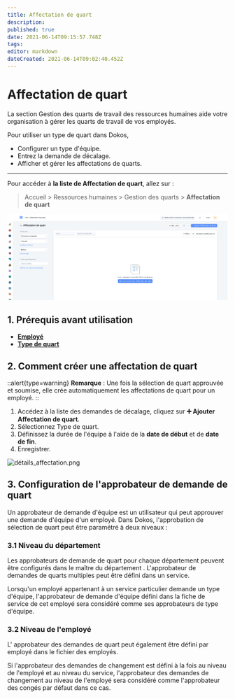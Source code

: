 ```yaml
---
title: Affectation de quart
description: 
published: true
date: 2021-06-14T09:15:57.748Z
tags: 
editor: markdown
dateCreated: 2021-06-14T09:02:40.452Z
---
```


# Affectation de quart

La section Gestion des quarts de travail des ressources humaines aide votre organisation à gérer les quarts de travail de vos employés.

Pour utiliser un type de quart dans Dokos,

- Configurer un type d'équipe.
- Entrez la demande de décalage.
- Afficher et gérer les affectations de quarts.

---

Pour accéder à **la liste de Affectation de quart**, allez sur :

> Accueil > Ressources humaines > Gestion des quarts > **Affectation de quart**

![liste_affectation_de_quart.png](/content/rh/shift-assignment/liste_affectation_de_quart.png)

## 1. Prérequis avant utilisation

- **[Employé](/dokos/hrms/cycle-de-vie/employee)**
- **[Type de quart](/dokos/hrms/quarts-et-presences/shift-type)**

## 2. Comment créer une affectation de quart

::alert{type=warning}
**Remarque** : Une fois la sélection de quart approuvée et soumise, elle crée automatiquement les affectations de quart pour un employé.
::

1. Accédez à la liste des demandes de décalage, cliquez sur **:heavy_plus_sign: Ajouter Affectation de quart**.
2. Sélectionnez Type de quart.
3. Définissez la durée de l'équipe à l'aide de la **date de début** et de **date de fin**.
4. Enregistrer.

![détails_affectation.png](/content/rh/shift-assignment/détails_affectation.png)

## 3. Configuration de l'approbateur de demande de quart

Un approbateur de demande d'équipe est un utilisateur qui peut approuver une demande d'équipe d'un employé. Dans Dokos, l'approbation de sélection de quart peut être paramétré à deux niveaux :

### 3.1 Niveau du département

Les approbateurs de demande de quart pour chaque département peuvent être configurés dans le maître du département . L'approbateur de demandes de quarts multiples peut être défini dans un service.

Lorsqu'un employé appartenant à un service particulier demande un type d'équipe, l'approbateur de demande d'équipe défini dans la fiche de service de cet employé sera considéré comme ses approbateurs de type d'équipe.

### 3.2 Niveau de l'employé

L' approbateur des demandes de quart peut également être défini par employé dans le fichier des employés.

Si l'approbateur des demandes de changement est défini à la fois au niveau de l'employé et au niveau du service, l'approbateur des demandes de changement au niveau de l'employé sera considéré comme l'approbateur des congés par défaut dans ce cas.



